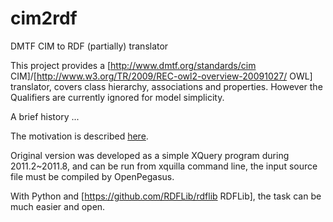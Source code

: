 cim2rdf
=======

DMTF CIM to RDF (partially) translator

This project provides a [http://www.dmtf.org/standards/cim CIM]/[http://www.w3.org/TR/2009/REC-owl2-overview-20091027/ OWL] translator, covers class hierarchy, associations and properties. However the Qualifiers are currently ignored for model simplicity.

A brief history ...

The motivation is described [here](http://cdmd.cnki.com.cn/Article/CDMD-10487-1012268216.htm).

Original version was developed as a simple XQuery program during 2011.2~2011.8, and can be run from xquilla command line, the input source file must be compiled by OpenPegasus.

With Python and [https://github.com/RDFLib/rdflib RDFLib], the task can be much easier and open.